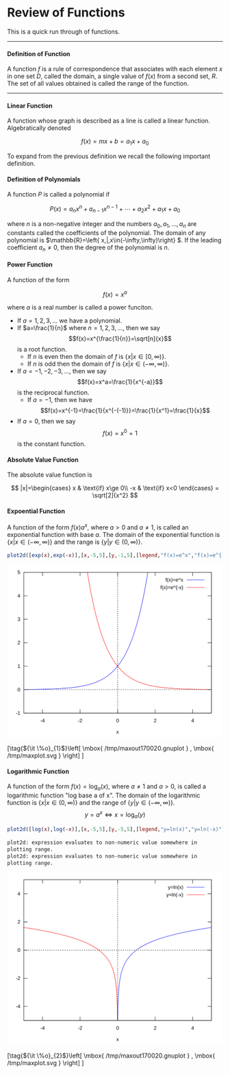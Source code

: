 # Review of Functions

This is a quick run through of functions.

---

#### Definition of Function
A function $f$ is a rule of correspondence that associates with each element $x$ in one set $D$, called the domain, a single value of $f(x)$ from a second set, $R$. The set of all values obtained is called the range of the function.

---

#### Linear Function
A function whose graph is described as a line is called a linear function. Algebratically denoted

$$f(x)=mx+b=a_1 x + a_0$$

To expand from the previous definition we recall the following important definition.

#### Definition of Polynomials
A function $P$ is called a polynomial if

$$
P(x)=a_{n}x^{n}+a_{n-1}x^{n-1}+\cdots+a_{2}x^{2}+a_{1}x+a_{0}
$$

where $n$ is a non-negative integer and the numbers $a_{0},a_{1},...,a_{n}$
are constants called the coefficients of the polynomial.
The domain of any polynomial is $\mathbb{R}=\left\{ x\,|\,x\in(-\infty,\infty)\right\} $.
If the leading coefficient $a_{n}\ne0$, then the degree of the polynomial
is $n$.

#### Power Function
A function of the form

$$f(x)=x^a$$

where $a$ is a real number is called a power funciton.
* If $a=1,2,3,...$ we have a polynomial.
* If $a=\frac{1}{n}$ where $n=1,2,3,...$, then we say
$$f(x)=x^{\frac{1}{n}}=\sqrt[n]{x}$$ is a root function.
    * If $n$ is even then the domain of $f$ is $\{x|x\in[0,\infty)\}$.
    * If $n$ is odd then the domain of $f$ is $\{x|x\in(-\infty,\infty)\}$.
* If $a=-1,-2,-3,...$, then we say $$f(x)=x^a=\frac{1}{x^{-a}}$$ is the reciprocal function.
    * If $a=-1$, then we have $$f(x)=x^{-1}=\frac{1}{x^{-(-1)}}=\frac{1}{x^1}=\frac{1}{x}$$
* If $a=0$, then we say $$f(x)=x^0=1$$ is the constant function.

#### Absolute Value Function
The absolute value function is 

$$
|x|=\begin{cases}
x & \text{if} x\ge 0\\
-x & \text{if} x<0
\end{cases} = \sqrt[2]{x^2}
$$

#### Expoential Function
A function of the form $f(x)a^x$, where $a>0$ and $a\ne 1$, is called an exponential function with base $a$. The domain of the exponential function is $\{ x | x\in (-\infty,\infty) \}$ and the range is $\{ y | y\in (0,\infty) \}$.


```maxima
plot2d([exp(x),exp(-x)],[x,-5,5],[y,-1,5],[legend,"f(x)=e^x","f(x)=e^{-x}"]);
```


    
![svg](output_2_0.svg)
    





\[\tag{${\it \%o}_{1}$}\left[ \mbox{ /tmp/maxout170020.gnuplot } , \mbox{ /tmp/maxplot.svg } \right] \]



#### Logarithmic Function
A function of the form $f(x)=\log_{a}(x)$, where $a\ne1$ and $a>0$, is called a logarithmic function "log base a of x". The domain of the logarithmic function is $\{ x | x\in (0,\infty) \}$ and the range of $\{ y | y\in(-\infty,\infty) \}$. $$y=a^x \iff x=\log_a(y)$$


```maxima
plot2d([log(x),log(-x)],[x,-5,5],[y,-5,5],[legend,"y=ln(x)","y=ln(-x)"]);
```

    plot2d: expression evaluates to non-numeric value somewhere in plotting range.
    plot2d: expression evaluates to non-numeric value somewhere in plotting range.



    
![svg](output_4_1.svg)
    





\[\tag{${\it \%o}_{2}$}\left[ \mbox{ /tmp/maxout170020.gnuplot } , \mbox{ /tmp/maxplot.svg } \right] \]


